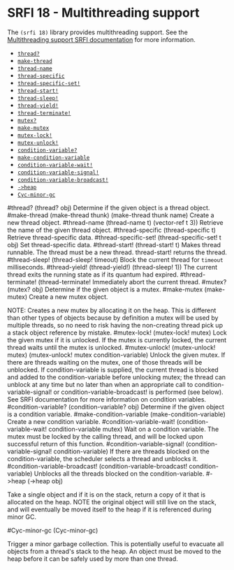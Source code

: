 # SRFI 18 - Multithreading support

The `(srfi 18)` library provides multithreading support. See the [Multithreading support SRFI documentation](http://srfi.schemers.org/srfi-18/srfi-18.html) for more information.

- [`thread?`](#thread)
- [`make-thread`](#make-thread)
- [`thread-name`](#thread-name)
- [`thread-specific`](#thread-specific)
- [`thread-specific-set!`](#thread-specific-set)
- [`thread-start!`](#thread-start)
- [`thread-sleep!`](#thread-sleep)
- [`thread-yield!`](#thread-yield)
- [`thread-terminate!`](#thread-terminate)
- [`mutex?`](#mutex)
- [`make-mutex`](#make-mutex) 
- [`mutex-lock!`](#mutex-lock)
- [`mutex-unlock!`](#mutex-unlock)
- [`condition-variable?`](#condition-variable)
- [`make-condition-variable`](#make-condition-variable)
- [`condition-variable-wait!`](#condition-variable-wait)
- [`condition-variable-signal!`](#condition-variable-signal)
- [`condition-variable-broadcast!`](#condition-variable-broadcast)
- [`->heap`](#->heap)
- [`Cyc-minor-gc`](#Cyc-minor-gc)

#thread?
    (thread? obj) 
Determine if the given object is a thread object.
#make-thread
    (make-thread thunk)
    (make-thread thunk name)
Create a new thread object.
#thread-name
    (thread-name t) (vector-ref t 3))
Retrieve the name of the given thread object.
#thread-specific
    (thread-specific t)
Retrieve thread-specific data.
#thread-specific-set!
    (thread-specific-set! t obj)
Set thread-specific data.
#thread-start!
    (thread-start! t)
Makes thread runnable. The thread must be a new thread. thread-start! returns the thread.
#thread-sleep!
    (thread-sleep! timeout)
Block the current thread for `timeout` milliseconds.
#thread-yield!
    (thread-yield!) (thread-sleep! 1))
The current thread exits the running state as if its quantum had expired.
#thread-terminate!
    (thread-terminate!
Immediately abort the current thread.
#mutex?
    (mutex? obj)
Determine if the given object is a mutex.
#make-mutex 
    (make-mutex)
Create a new mutex object.

NOTE: Creates a new mutex by allocating it on the heap. This is different than other types of objects because by definition a mutex will be used by multiple threads, so no need to risk having the non-creating thread pick up a stack object reference by mistake.
#mutex-lock! 
    (mutex-lock! mutex)
Lock the given mutex if it is unlocked.  If the mutex is currently locked, the current thread waits until the mutex is unlocked.
#mutex-unlock!
    (mutex-unlock! mutex)
    (mutex-unlock! mutex condition-variable)
Unlock the given mutex. If there are threads waiting on the mutex, one of those threads will be unblocked. If condition-variable is supplied, the current thread is blocked and added to the condition-variable before unlocking mutex; the thread can unblock at any time but no later than when an appropriate call to condition-variable-signal! or condition-variable-broadcast! is performed (see below). See SRFI documentation for more information on condition variables.
#condition-variable?
    (condition-variable? obj)
Determine if the given object is a condition variable.
#make-condition-variable
    (make-condition-variable)
Create a new condition variable.
#condition-variable-wait!
    (condition-variable-wait! condition-variable mutex)
Wait on a condition variable. The mutex must be locked by the calling thread, and will be locked upon successful return of this function.
#condition-variable-signal!
    (condition-variable-signal! condition-variable)
If there are threads blocked on the condition-variable, the scheduler selects a thread and unblocks it.
#condition-variable-broadcast!
    (condition-variable-broadcast! condition-variable)
Unblocks all the threads blocked on the condition-variable.
#->heap
    (->heap obj)

Take a single object and if it is on the stack, return a copy of it that is allocated on the heap. NOTE the original object will still live on the stack, and will eventually be moved itself to the heap if it is referenced during minor GC.

#Cyc-minor-gc
    (Cyc-minor-gc)

Trigger a minor garbage collection.  This is potentially useful to evacuate all objects from a thread's stack to the heap. An object must be moved to the heap before it can be safely used by more than one thread.

